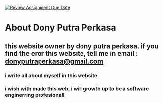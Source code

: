 [![Review Assignment Due Date](https://classroom.github.com/assets/deadline-readme-button-22041afd0340ce965d47ae6ef1cefeee28c7c493a6346c4f15d667ab976d596c.svg)](https://classroom.github.com/a/zOa-lK1T)
# About Dony Putra Perkasa
## this website owner by dony putra perkasa. if you find the eror this website, tell me in email : donyputraperkasa@gmail.com ##

### i write all about myself in this website ###

### i wish with made this web, i will growth up to be a software enginerring profesionall ###